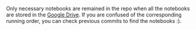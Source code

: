 Only necessary notebooks are remained in the repo when all
the notebooks are stored in the [Google Drive](https://drive.google.com/drive/folders/1Iy7zrM1_SpRaW7W1lTmGsNSsBM5qqsWR?usp=sharing). 
If you are confused of the corresponding running order, you can check previous commits to find the notebooks :).
